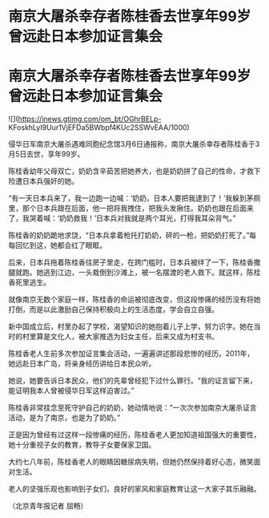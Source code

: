 # 南京大屠杀幸存者陈桂香去世享年99岁 曾远赴日本参加证言集会

# 南京大屠杀幸存者陈桂香去世享年99岁 曾远赴日本参加证言集会

![](https://inews.gtimg.com/om_bt/OGhrBELp-
KFoskhLyI9Uur1VjEFDa5BWbpf4KUc2SSWvEAA/1000)

侵华日军南京大屠杀遇难同胞纪念馆3月6日通报称，南京大屠杀幸存者陈桂香于3月5日去世，享年99岁。

陈桂香幼年父母双亡，奶奶含辛茹苦把她养大，也是奶奶拼了自己的性命，才救下险遭日本兵强奸的她。

“有一天日本兵来了，我一边跑一边喊：‘奶奶，日本人要把我逮到了！’我躲到茅厕里，那个日本兵跟在后面，他一把将我拽住，把我头发揪住。奶奶也跟在后面来了，我哭着喊：‘奶奶救我！’日本兵对我就是两个耳光，打得我耳朵背气。”

陈桂香的奶奶跪地求饶，“日本兵拿着枪托打奶奶，砰的一枪，把奶奶打死了。”每每回忆到这，她都会红了眼眶。

后来，日本兵拖着陈桂香往房子里走，在跨门槛时，日本兵被绊了一下，陈桂香撒腿就跑。她逃到江边，一头栽倒到沙滩上，被一名摆渡的老人救下。就这样，陈桂香死里逃生。

就像南京无数个家庭一样，陈桂香的命运被彻底改变，但这段惨痛的经历没有将她打倒，而是以此激励自己保持积极向上的生活态度，学会自立自强。

新中国成立后，村里办起了学校，渴望知识的她抱着儿子上学，努力识字。她在当时的村里算是文化人，被大家推选为妇女主任，后来又成为村支书。

陈桂香老人生前多次参加证言集会活动，一遍遍讲述那段悲惨的经历。2011年，她远赴日本广岛，将亲身经历讲给日本民众听。

她说，她要告诉日本民众，他们的先辈曾经犯下过什么罪行。“我的证言留下来，能证明我本人曾被侵华日军这样迫害过。”

陈桂香非常挂念至死守护自己的奶奶，她动情地说：“一次次参加南京大屠杀证言活动，是为了南京，也是为了奶奶。”

正是因为曾经有过这样一段惨痛的经历，陈桂香老人更加知道祖国强大的重要性，她十分重视子女的教育，教导子女要保家卫国。

大约七八年前，陈桂香老人的眼睛因糖尿病失明，但她仍然保持着好心态，微笑面对生活。

老人的坚强乐观也影响到子女们，良好的家风和家庭教育让这一大家子其乐融融。

（北京青年报记者 屈畅）

